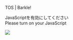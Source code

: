 TOS | Barkle!

JavaScriptを有効にしてください  
Please turn on your JavaScript

![](/static-assets/splash.png?1729515434675)